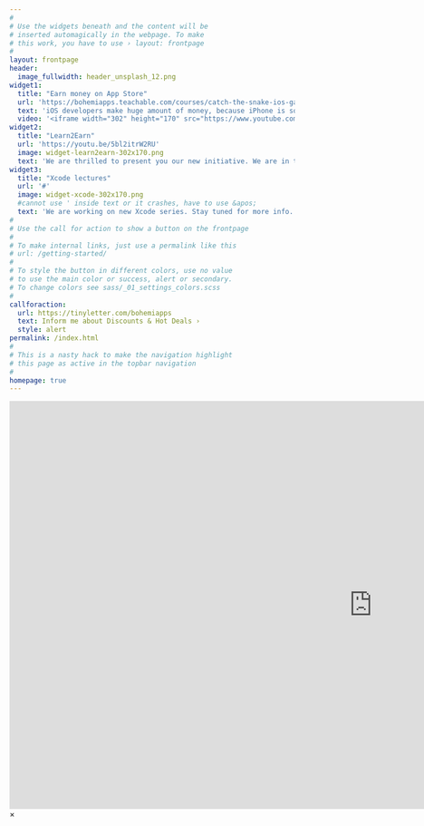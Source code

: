 ```yaml
---
#
# Use the widgets beneath and the content will be
# inserted automagically in the webpage. To make
# this work, you have to use › layout: frontpage
#
layout: frontpage
header:
  image_fullwidth: header_unsplash_12.png
widget1:
  title: "Earn money on App Store"
  url: 'https://bohemiapps.teachable.com/courses/catch-the-snake-ios-game'
  text: 'iOS developers make huge amount of money, because iPhone is so popular. Want to grab your share? Take this course and I will teach you all you need to create your own iOS game and publish it on App Store, so you can make money from selling it.'
  video: '<iframe width="302" height="170" src="https://www.youtube.com/embed/J-rv1AGynaA?rel=0&amp;controls=0&amp;showinfo=0" frameborder="0" allowfullscreen></iframe>'
widget2:
  title: "Learn2Earn"
  url: 'https://youtu.be/5bl2itrW2RU'
  image: widget-learn2earn-302x170.png
  text: 'We are thrilled to present you our new initiative. We are in the process of setting up BOHEMIAPPS UNIVERSITY where we will offer ways of learning stuff that can be transformed to money for our students. Learn2Earn will bring only those articles and lectures that will have this very straight focus. Tell us what you think via Twitter <a href="http://twitter.com/bohemiapps">@bohemiapps</a>.'
widget3:
  title: "Xcode lectures"
  url: '#'
  image: widget-xcode-302x170.png
  #cannot use ' inside text or it crashes, have to use &apos;
  text: 'We are working on new Xcode series. Stay tuned for more info.'
#
# Use the call for action to show a button on the frontpage
#
# To make internal links, just use a permalink like this
# url: /getting-started/
#
# To style the button in different colors, use no value
# to use the main color or success, alert or secondary.
# To change colors see sass/_01_settings_colors.scss
#
callforaction:
  url: https://tinyletter.com/bohemiapps
  text: Inform me about Discounts & Hot Deals ›
  style: alert
permalink: /index.html
#
# This is a nasty hack to make the navigation highlight
# this page as active in the topbar navigation
#
homepage: true
---
```


<div id="videoModal" class="reveal-modal large" data-reveal="">
  <div class="flex-video widescreen vimeo" style="display: block;">
    <iframe width="1280" height="720" src="https://www.youtube.com/embed/3b5zCFSmVvU" frameborder="0" allowfullscreen></iframe>
  </div>
  <a class="close-reveal-modal">&#215;</a>
</div>
